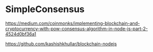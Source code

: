# SimpleConsensus

https://medium.com/coinmonks/implementing-blockchain-and-cryptocurrency-with-pow-consensus-algorithm-in-node-js-part-2-4524d0bf36a1

https://github.com/kashishkhullar/blockchain-nodejs
 
